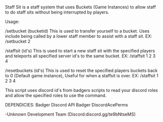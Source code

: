 Staff Sit is a staff system that uses Buckets (Game Instances) to allow staff to do staff sits without being interrupted by players. 

Usage: 

/setbucket (bucketid) This is used to transfer yourself to a bucket. Uses include being called by a lower staff member to assist with a staff sit. EX: /setbucket 2

/staffsit (id's) This is used to start a new staff sit with the specified players and teleports all specified server id's to the same bucket. EX: /staffsit 1 2 3 4

/resetbuckets (id's) This is used to reset the specified players buckets back to 0 (Default game instance), Useful for when a staffsit is over. EX: /staffsit 1 2 3 4

This script uses discord id's from badgers scripts to read your discord roles and allow the specified roles to use the command.

DEPENDICIES: 
Badger Discord API
Badger DiscordAcePerms 

-Unknown Development Team (Discord:discord.gg/te9bNtseMS)
